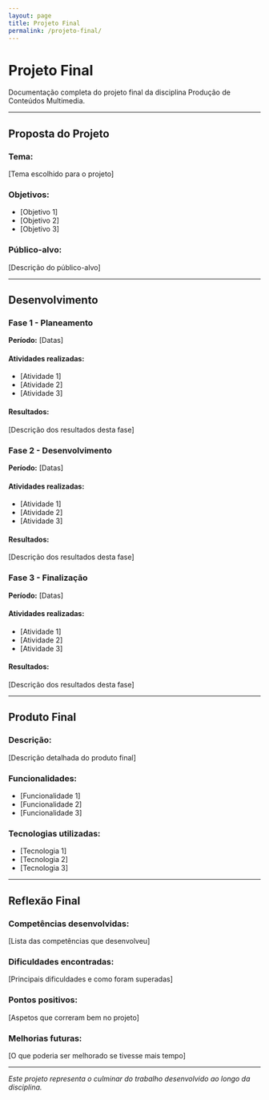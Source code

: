 ```yaml
---
layout: page
title: Projeto Final
permalink: /projeto-final/
---
```


# Projeto Final

Documentação completa do projeto final da disciplina Produção de Conteúdos Multimedia.

---

## Proposta do Projeto

### Tema:
[Tema escolhido para o projeto]

### Objetivos:
- [Objetivo 1]
- [Objetivo 2]
- [Objetivo 3]

### Público-alvo:
[Descrição do público-alvo]

---

## Desenvolvimento

### Fase 1 - Planeamento
**Período:** [Datas]

#### Atividades realizadas:
- [Atividade 1]
- [Atividade 2]
- [Atividade 3]

#### Resultados:
[Descrição dos resultados desta fase]

### Fase 2 - Desenvolvimento
**Período:** [Datas]

#### Atividades realizadas:
- [Atividade 1]
- [Atividade 2]
- [Atividade 3]

#### Resultados:
[Descrição dos resultados desta fase]

### Fase 3 - Finalização
**Período:** [Datas]

#### Atividades realizadas:
- [Atividade 1]
- [Atividade 2]
- [Atividade 3]

#### Resultados:
[Descrição dos resultados desta fase]

---

## Produto Final

### Descrição:
[Descrição detalhada do produto final]

### Funcionalidades:
- [Funcionalidade 1]
- [Funcionalidade 2]
- [Funcionalidade 3]

### Tecnologias utilizadas:
- [Tecnologia 1]
- [Tecnologia 2]
- [Tecnologia 3]

---

## Reflexão Final

### Competências desenvolvidas:
[Lista das competências que desenvolveu]

### Dificuldades encontradas:
[Principais dificuldades e como foram superadas]

### Pontos positivos:
[Aspetos que correram bem no projeto]

### Melhorias futuras:
[O que poderia ser melhorado se tivesse mais tempo]

---

*Este projeto representa o culminar do trabalho desenvolvido ao longo da disciplina.*